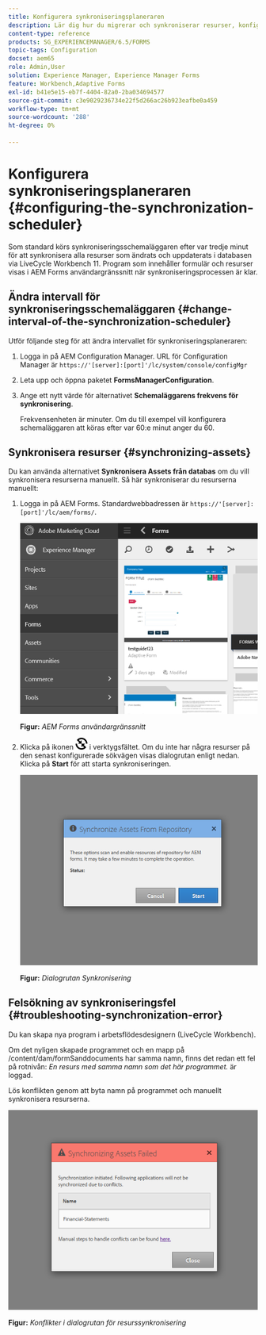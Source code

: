 ```yaml
---
title: Konfigurera synkroniseringsplaneraren
description: Lär dig hur du migrerar och synkroniserar resurser, konfigurerar schemaläggaren för synkronisering och använder mappar för att ordna resurser.
content-type: reference
products: SG_EXPERIENCEMANAGER/6.5/FORMS
topic-tags: Configuration
docset: aem65
role: Admin,User
solution: Experience Manager, Experience Manager Forms
feature: Workbench,Adaptive Forms
exl-id: b41e5e15-eb7f-4404-82a0-2ba034694577
source-git-commit: c3e9029236734e22f5d266ac26b923eafbe0a459
workflow-type: tm+mt
source-wordcount: '288'
ht-degree: 0%

---
```


# Konfigurera synkroniseringsplaneraren {#configuring-the-synchronization-scheduler}

Som standard körs synkroniseringsschemaläggaren efter var tredje minut för att synkronisera alla resurser som ändrats och uppdaterats i databasen via LiveCycle Workbench 11. Program som innehåller formulär och resurser visas i AEM Forms användargränssnitt när synkroniseringsprocessen är klar.

## Ändra intervall för synkroniseringsschemaläggaren {#change-interval-of-the-synchronization-scheduler}

Utför följande steg för att ändra intervallet för synkroniseringsplaneraren:

1. Logga in på AEM Configuration Manager. URL för Configuration Manager är `https://'[server]:[port]'/lc/system/console/configMgr`

1. Leta upp och öppna paketet **FormsManagerConfiguration**.

1. Ange ett nytt värde för alternativet **Schemaläggarens frekvens för synkronisering**.

   Frekvensenheten är minuter. Om du till exempel vill konfigurera schemaläggaren att köras efter var 60:e minut anger du 60.

## Synkronisera resurser {#synchronizing-assets}

Du kan använda alternativet **Synkronisera Assets från databas** om du vill synkronisera resurserna manuellt. Så här synkroniserar du resurserna manuellt:

1. Logga in på AEM Forms. Standardwebbadressen är `https://'[server]:[port]'/lc/aem/forms/`.

   ![AEM Forms användargränssnitt](assets/aem_forms_ui.png)

   **Figur:** *AEM Forms användargränssnitt*

1. Klicka på ikonen ![aem6forms_sync](assets/aem6forms_sync.png) i verktygsfältet. Om du inte har några resurser på den senast konfigurerade sökvägen visas dialogrutan enligt nedan. Klicka på **Start** för att starta synkroniseringen.

   ![Dialogrutan Synkronisering](assets/migrate-and-syncronize.png)

   **Figur:** *Dialogrutan Synkronisering*

## Felsökning av synkroniseringsfel {#troubleshooting-synchronization-error}

Du kan skapa nya program i arbetsflödesdesignern (LiveCycle Workbench).

Om det nyligen skapade programmet och en mapp på /content/dam/formSanddocuments har samma namn, finns det redan ett fel på rotnivån: *En resurs med samma namn som det här programmet.* är loggad.

Lös konflikten genom att byta namn på programmet och manuellt synkronisera resurserna.

![Konflikter i dialogrutan för resurssynkronisering](assets/sync-conflict.png)

**Figur:** *Konflikter i dialogrutan för resurssynkronisering*
